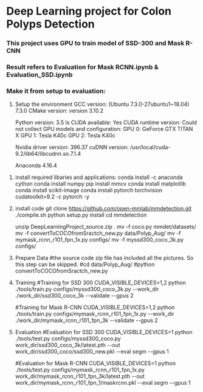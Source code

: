 # Deep Learning project for Colon Polyps Detection
### This project uses GPU to train model of SSD-300 and Mask R-CNN
### Result refers to Evaluation for Mask RCNN.ipynb & Evaluation_SSD.ipynb
 
### Make it from setup to evaluation:

1. Setup the environment
    GCC version: (Ubuntu 7.3.0-27ubuntu1~18.04) 7.3.0
    CMake version: version 3.10.2

    Python version: 3.5
    Is CUDA available: Yes
    CUDA runtime version: Could not collect
    GPU models and configuration:
    GPU 0: GeForce GTX TITAN X
    GPU 1: Tesla K40c
    GPU 2: Tesla K40c

    Nvidia driver version: 396.37
    cuDNN version: /usr/local/cuda-9.2/lib64/libcudnn.so.7.1.4

    Anaconda 4.16.4

 1) install required libaries and applications:
    conda install -c anaconda cython
    conda install numpy
    pip install mmcv
    conda install matplotlib
    conda install scikit-image
    conda install pytorch torchvision cudatoolkit=9.2 -c pytorch -y

2. install code
    git clone https://github.com/open-mmlab/mmdetection.git
     ./compile.sh
     python setup.py install
     cd mmdetection

     unzip DeepLearningProject_source.zip .
     mv -f coco.py mmdet/datasets/
     mv -f convertToCOCOfromSractch_new.py data/Polyp_Aug/
     mv -f mymask_rcnn_r101_fpn_1x.py  configs/
     mv -f myssd300_coco_3k.py  configs/


3. Prepare Data
   #the source code zip file has included all the pictures. So this step can be skipped.
   #cd data/Polyp_Aug/
   #python convertToCOCOfromSractch_new.py

4. Training
   #Training for SSD 300
   CUDA_VISIBLE_DEVICES=1,2 python ./tools/train.py   configs/myssd300_coco_3k.py --work_dir ./work_dir/ssd300_coco_3k --validate --gpus 2

   #Training for Mask R-CNN
   CUDA_VISIBLE_DEVICES=1,2 python ./tools/train.py   configs/mymask_rcnn_r101_fpn_1x.py --work_dir ./work_dir/mymask_rcnn_r101_fpn_3k --validate --gpus 2


5. Evaluation
   #Evaluation for SSD 300
CUDA_VISIBLE_DEVICES=1 python ./tools/test.py  configs/myssd300_coco.py work_dir/ssd300_coco_3k/latest.pth --out work_dir/ssd300_coco/ssd300_new.pkl --eval segm --gpus 1


   #Evaluation for Mask R-CNN
CUDA_VISIBLE_DEVICES=1 python ./tools/test.py  configs/mymask_rcnn_r101_fpn_1x.py work_dir/mymask_rcnn_r101_fpn_3k/latest.pth --out work_dir/mymask_rcnn_r101_fpn_1/maskrcnn.pkl --eval segm --gpus 1
